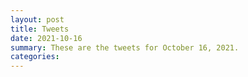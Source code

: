 ```yaml
---
layout: post
title: Tweets
date: 2021-10-16
summary: These are the tweets for October 16, 2021.
categories:
---
```


